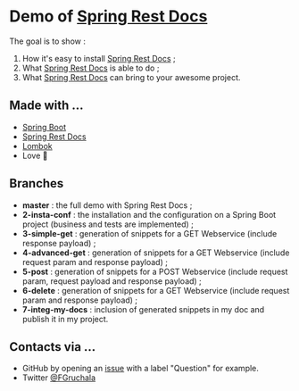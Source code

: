 # Demo of [Spring Rest Docs](https://projects.spring.io/spring-restdocs/)

The goal is to show :
1. How it's easy to install [Spring Rest Docs](https://projects.spring.io/spring-restdocs/) ;
2. What [Spring Rest Docs](https://projects.spring.io/spring-restdocs/) is able to do ;
3. What [Spring Rest Docs](https://projects.spring.io/spring-restdocs/) can bring to your awesome project.

## Made with ...
* [Spring Boot](http://projects.spring.io/spring-boot/)
* [Spring Rest Docs](https://projects.spring.io/spring-restdocs/)
* [Lombok](https://projectlombok.org/)
* Love :sparkling_heart:

## Branches 
* **master** : the full demo with Spring Rest Docs ;
* **2-insta-conf** : the installation and the configuration on a Spring Boot project (business and tests are implemented) ;
* **3-simple-get** : generation of snippets for a GET Webservice (include response payload) ;
* **4-advanced-get** : generation of snippets for a GET Webservice (include request param and response payload) ;
* **5-post** : generation of snippets for a POST Webservice (include request param, request payload and response payload) ;
* **6-delete** : generation of snippets for a GET Webservice (include request param and response payload) ;
* **7-integ-my-docs** : inclusion of generated snippets in my doc and publish it in my project.

## Contacts via ...
* GitHub by opening an [issue](https://github.com/fgruchala/demo-spring-rest-docs/issues) with a label "Question" for example.
* Twitter [@FGruchala](https://twitter.com/FGruchala)
